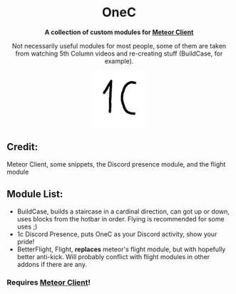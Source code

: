 <div align="center">
  <h1><strong>OneC</strong></h1>
  <p><strong>A collection of custom modules for <a href="https://meteorclient.com/">Meteor Client</a></strong></p>
  <p>Not necessarily useful modules for most people, some of them are taken from watching 5th Column videos and re-creating stuff (BuildCase, for example).</p>
  <img src="src/main/resources/assets/icon/icon.png" alt="Logo" width="25%"/>
</div>

## Credit:

Meteor Client, some snippets, the Discord presence module, and the flight module

## Module List:

- BuildCase, builds a staircase in a cardinal direction, can got up or down, uses blocks from the hotbar in order. Flying is recommended for some uses ;)
- 1c Discord Presence, puts OneC as your Discord activity, show your pride!
- BetterFlight, Flight, **replaces** meteor's flight module, but with hopefully better anti-kick. Will probably conflict with flight modules in other addons if there are any.

### Requires [Meteor Client](https://meteorclient.com/)!
